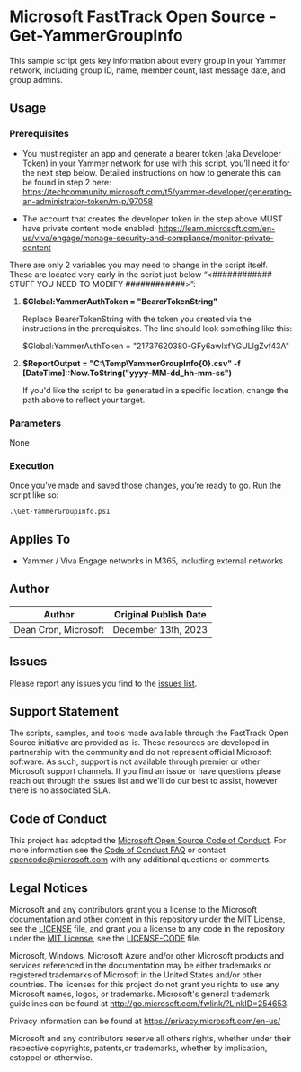 # Microsoft FastTrack Open Source - Get-YammerGroupInfo

This sample script gets key information about every group in your Yammer network, including group ID, name, member count, last message date, and group admins.

## Usage

### Prerequisites

- You must register an app and generate a bearer token (aka Developer Token) in your Yammer network for use with this script, you’ll need it for the next step below.
  Detailed instructions on how to generate this can be found in step 2 here: https://techcommunity.microsoft.com/t5/yammer-developer/generating-an-administrator-token/m-p/97058

- The account that creates the developer token in the step above MUST have private content mode enabled:
  https://learn.microsoft.com/en-us/viva/engage/manage-security-and-compliance/monitor-private-content


There are only 2 variables you may need to change in the script itself. These are located very early in the script just below “<############    STUFF YOU NEED TO MODIFY    ############>”:

1. **$Global:YammerAuthToken = "BearerTokenString"**

	Replace BearerTokenString with the token you created via the instructions in the prerequisites. The line should look something like this:

    $Global:YammerAuthToken = "21737620380-GFy6awIxfYGULlgZvf43A"

2. **$ReportOutput = "C:\Temp\YammerGroupInfo{0}.csv" -f [DateTime]::Now.ToString("yyyy-MM-dd_hh-mm-ss")**

    If you'd like the script to be generated in a specific location, change the path above to reflect your target.

### Parameters

None

### Execution

Once you’ve made and saved those changes, you’re ready to go. Run the script like so:

	.\Get-YammerGroupInfo.ps1

## Applies To

- Yammer / Viva Engage networks in M365, including external networks

## Author

|Author|Original Publish Date
|----|--------------------------
|Dean Cron, Microsoft|December 13th, 2023|

## Issues

Please report any issues you find to the [issues list](/issues).

## Support Statement

The scripts, samples, and tools made available through the FastTrack Open Source initiative are provided as-is. These resources are developed in partnership with the community and do not represent official Microsoft software. As such, support is not available through premier or other Microsoft support channels. If you find an issue or have questions please reach out through the issues list and we'll do our best to assist, however there is no associated SLA.

## Code of Conduct

This project has adopted the [Microsoft Open Source Code of Conduct](https://opensource.microsoft.com/codeofconduct/).
For more information see the [Code of Conduct FAQ](https://opensource.microsoft.com/codeofconduct/faq/) or
contact [opencode@microsoft.com](mailto:opencode@microsoft.com) with any additional questions or comments.

## Legal Notices

Microsoft and any contributors grant you a license to the Microsoft documentation and other content in this repository under the [MIT License](https://opensource.org/licenses/MIT), see the [LICENSE](LICENSE) file, and grant you a license to any code in the repository under the [MIT License](https://opensource.org/licenses/MIT), see the [LICENSE-CODE](LICENSE-CODE) file.

Microsoft, Windows, Microsoft Azure and/or other Microsoft products and services referenced in the documentation may be either trademarks or registered trademarks of Microsoft in the United States and/or other countries. The licenses for this project do not grant you rights to use any Microsoft names, logos, or trademarks. Microsoft's general trademark guidelines can be found at http://go.microsoft.com/fwlink/?LinkID=254653.

Privacy information can be found at https://privacy.microsoft.com/en-us/

Microsoft and any contributors reserve all others rights, whether under their respective copyrights, patents,or trademarks, whether by implication, estoppel or otherwise.
